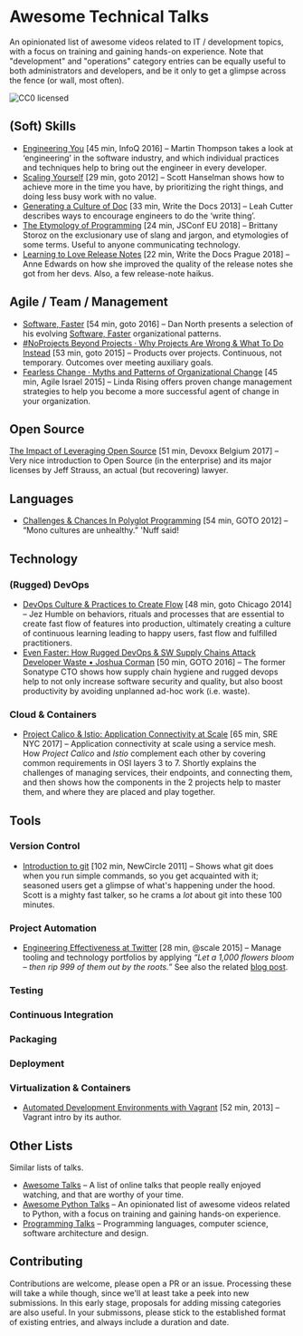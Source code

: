 # Awesome Technical Talks

An opinionated list of awesome videos related to IT / development topics, with a focus on training and gaining hands-on experience.
Note that "development" and "operations" category entries can be equally useful to both administrators and developers,
and be it only to get a glimpse across the fence (or wall, most often).

![CC0 licensed](http://img.shields.io/badge/license-CC0-red.svg)

## (Soft) Skills

* [Engineering You](http://www.infoq.com/presentations/engineer-practices-techniques) [45 min, InfoQ 2016] – Martin Thompson takes a look at ‘engineering’ in the software industry, and which individual practices and techniques help to bring out the engineer in every developer.
* [Scaling Yourself](https://youtu.be/FS1mnISoG7U) [29 min, goto 2012] –
  Scott Hanselman shows how to achieve more in the time you have,
  by prioritizing the right things, and doing less busy work with no value.
* [Generating a Culture of Doc](https://youtu.be/v41nPTpXnHQ) [33 min, Write the Docs 2013] – Leah Cutter describes ways to encourage engineers to do the ‘write thing’.
* [The Etymology of Programming](https://www.youtube.com/watch?v=2KTK2qD4-gs) [24 min, JSConf EU 2018] – Brittany Storoz on the exclusionary use of slang and jargon, and etymologies of some terms. Useful to anyone communicating technology.
* [Learning to Love Release Notes](https://www.youtube.com/watch?v=L3yAD319DiU) [22 min, Write the Docs Prague 2018] – Anne Edwards on how she improved the quality of the release notes she got from her devs. Also, a few release-note haikus.


## Agile / Team / Management

* [Software, Faster](https://youtu.be/USc-yLHXNUg) [54 min, goto 2016] –
  Dan North presents a selection of his evolving
  [Software, Faster](https://leanpub.com/softwarefaster) organizational patterns.
* [#NoProjects Beyond Projects · Why Projects Are Wrong & What To Do Instead](https://youtu.be/Rzglax8LdaM) [53 min, goto 2015] –
  Products over projects. Continuous, not temporary. Outcomes over meeting auxiliary goals.
* [Fearless Change · Myths and Patterns of Organizational Change](https://youtu.be/TXvRWea_sEI) [45 min, Agile Israel 2015] – Linda Rising offers proven change management strategies to help you become a more successful agent of change in your organization.


## Open Source

[The Impact of Leveraging Open Source](https://www.youtube.com/watch?v=jwrSMj-Prfw&feature=youtu.be) [51 min, Devoxx Belgium 2017] – Very nice introduction to Open Source (in the enterprise) and its major licenses by Jeff Strauss, an actual (but recovering) lawyer.


## Languages

* [Challenges & Chances In Polyglot Programming](http://youtu.be/VUr_JTNKAFo) [54 min, GOTO 2012] – “Mono cultures are unhealthy.” 'Nuff said!


## Technology

### (Rugged) DevOps

* [DevOps Culture & Practices to Create Flow](http://youtu.be/mBUJ-fg4EKA) [48 min, goto Chicago 2014] – Jez Humble on behaviors, rituals and processes that are essential to create fast flow of features into production, ultimately creating a culture of continuous learning leading to happy users, fast flow and fulfilled practitioners.
* [Even Faster: How Rugged DevOps & SW Supply Chains Attack Developer Waste • Joshua Corman](https://youtu.be/dogofef4HWg) \[50 min, GOTO 2016] – The former Sonatype CTO shows how supply chain hygiene and rugged devops help to not only increase software security and quality, but also boost productivity by avoiding unplanned ad-hoc work (i.e. waste).

### Cloud & Containers

 * [Project Calico & Istio: Application Connectivity at Scale﻿](https://youtu.be/r3lNEoitxps) [65 min, SRE NYC 2017] – Application connectivity at scale using a service mesh﻿. How *Project Calico* and *Istio* complement each other by covering common requirements in OSI layers 3 to 7. Shortly explains the challenges of managing services, their endpoints, and connecting them, and then shows how the components in the 2 projects help to master them, and where they are placed and play together.


## Tools

### Version Control

* [Introduction to git](http://youtu.be/ZDR433b0HJY) [102 min, NewCircle 2011] – Shows what git does when you run simple commands, so you get acquainted with it; seasoned users get a glimpse of what's happening under the hood. Scott is a mighty fast talker, so he crams a *lot* about git into these 100 minutes.

### Project Automation

 * [Engineering Effectiveness at Twitter](https://youtu.be/8IyXcLFO9ns) \[28 min, @scale 2015] – Manage tooling and technology portfolios by applying *“Let a 1,000 flowers bloom – then rip 999 of them out by the roots.”* See also the related [blog post](http://www.gigamonkeys.com/flowers/).


### Testing

### Continuous Integration

### Packaging

### Deployment

### Virtualization & Containers

* [Automated Development Environments with Vagrant](http://youtu.be/Im4wNqlolqQ) [52 min, 2013] – Vagrant intro by its author.


## Other Lists

Similar lists of talks.

* [Awesome Talks](https://github.com/JanVanRyswyck/awesome-talks) – A list of online talks that people really enjoyed watching, and that are worthy of your time.
* [Awesome Python Talks](https://github.com/jhermann/awesome-python-talks) – An opinionated list of awesome videos related to Python, with a focus on training and gaining hands-on experience.
* [Programming Talks](https://github.com/hellerve/programming-talks) – Programming languages, computer science, software architecture and design.

## Contributing

Contributions are welcome, please open a PR or an issue. Processing these will take a while though, since we'll at least take a peek into new submissions. In this early stage, proposals for adding missing categories are also useful. In your submissons, please stick to the established format of existing entries, and always include a duration and date.

